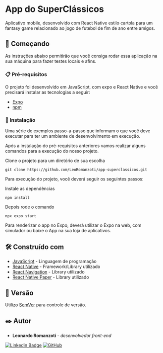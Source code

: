 # App do SuperClássicos

Aplicativo mobile, desenvolvido com React Native estilo cartola para um fantasy game relacionado ao jogo de futebol de fim de ano entre amigos.

## 🚀 Começando

As instruções abaixo permitirão que você consiga rodar essa aplicação na sua máquina para fazer testes locais e afins.

### 📋 Pré-requisitos

O projeto foi desenvolvido em JavaScript, com expo e React Native e você precisará instalar as tecnologias a seguir:

- [Expo](https://docs.expo.dev/get-started/installation/)
- [npm](https://docs.npmjs.com/downloading-and-installing-node-js-and-npm)

### 🔧 Instalação

Uma série de exemplos passo-a-passo que informam o que você deve executar para ter um ambiente de desenvolvimento em execução.

Após a instalação do pré-requisitos anteriores vamos realizar alguns comandos para a execução do nosso projeto.


Clone o projeto para um diretório de sua escolha
```
git clone https://github.com/LeoRomanzoti/app-superclassicos.git
```

Para execução do projeto, você deverá seguir os seguintes passos:

Instale as dependências
```
npm install 
```
Depois rode o comando
```
npx expo start
```
Para renderizar o app no Expo, deverá utilizar o Expo na web, com simulador ou baixe o App na sua loja de aplicativos.



## 🛠️ Construído com

* [JavaScript](https://www.javascript.com/) - Linguagem de programação
* [React Native](https://reactnative.dev/) - Framework/Library utilizado
* [React Navigation](https://reactnavigation.org/) - Library utilizado
* [React Native Paper](https://reactnativepaper.com/) - Library utilizado


## 📌 Versão

Utilizo [SemVer](http://semver.org/) para controle de versão.

## ✒️ Autor

* **Leonardo Romanzoti** - *desenvolvedor front-end*

[![Linkedin Badge](https://img.shields.io/badge/-LeoRomanzoti-blue?style=flat-square&logo=Linkedin&logoColor=white&link=https://www.linkedin.com/in/leonardo-romanzoti-dev/)](https://www.linkedin.com/in/leonardo-romanzoti-dev/)
[![GitHub](https://img.shields.io/badge/-@LeoRomanzoti-black?style=flat-square&logo=Github&logoColor=white&link=https://github.com/LeoRomanzoti)](https://github.com/LeoRomanzoti)
